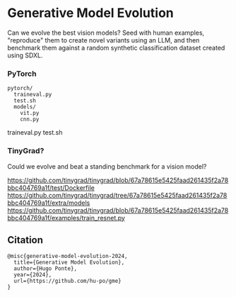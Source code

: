 # Generative Model Evolution

<!-- ![o](docs/cover.jpeg) -->

Can we evolve the best vision models? Seed with human examples, "reproduce" them to create novel variants using an LLM, and then benchmark them against a random synthetic classification dataset created using SDXL.

### PyTorch

```
pytorch/
  traineval.py
  test.sh
  models/
    vit.py
    cnn.py
```
traineval.py
test.sh

### TinyGrad?

Could we evolve and beat a standing benchmark for a vision model?

https://github.com/tinygrad/tinygrad/blob/67a78615e5425faad261435f2a78bbc404769a1f/test/Dockerfile
https://github.com/tinygrad/tinygrad/tree/67a78615e5425faad261435f2a78bbc404769a1f/extra/models
https://github.com/tinygrad/tinygrad/blob/67a78615e5425faad261435f2a78bbc404769a1f/examples/train_resnet.py

## Citation

```
@misc{generative-model-evolution-2024,
  title={Generative Model Evolution},
  author={Hugo Ponte},
  year={2024},
  url={https://github.com/hu-po/gme}
}
```